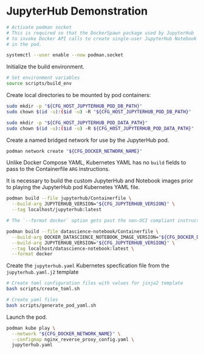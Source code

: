 # JupyterHub Demonstration

```bash
# Activate podman socket
# This is required so that the DockerSpawn package used by JupyterHub
# to invoke Docker API calls to create single-user JupyterHub Notebook instances
# in the pod.

systemctl --user enable --now podman.socket

```

Initialize the build environment.

```bash
# Set environment variables
source scripts/build_env
```

Create local directories to be mounted by pod containers:

```bash
sudo mkdir -p "${CFG_HOST_JUPYTERHUB_POD_DB_PATH}"
sudo chown $(id -u):($id -u) -R "${CFG_HOST_JUPYTERHUB_POD_DB_PATH}"

sudo mkdir -p "${CFG_HOST_JUPYTERHUB_POD_DATA_PATH}"
sudo chown $(id -u):($id -u) -R ${CFG_HOST_JUPYTERHUB_POD_DATA_PATH}"
```

Create a named bridged network for use by the JupyterHub pod.

```bash
podman network create "${CFG_DOCKER_NETWORK_NAME}"
```

Unlike Docker Compose YAML, Kubernetes YAML has no `build` fields to pass to the Containerfile `ARG` instructions.

It is necessary to build the custom JupyterHub and Notebook images prior to playing the JupyterHub pod Kubernetes YAML file.

```bash
podman build --file jupyterhub/Containerfile \
  --build-arg JUPYTERHUB_VERSION="${CFG_JUPYTERHUB_VERSION}" \
  --tag localhost/jupyterhub:latest

# The `--format docker` option gets past the non-OCI compliant instructions in the Jupyterlabs Dockerfile specs

podman build --file datascience-notebook/Containerfile \
  --build-arg DOCKER_DATASCIENCE_NOTEBOOK_IMAGE_VERSION="${CFG_DOCKER_DATASCIENCE_NOTEBOOK_IMAGE_VERSION}" \
  --build-arg JUPYTERHUB_VERSION="${CFG_JUPYTERHUB_VERSION}" \
  --tag localhost/datascience-notebook:latest \
  --format docker
```

Create the `jupyterhub.yaml` Kubernetes specfication file from the `jupyterhub.yaml.j2` template

```bash
# Create toml configuration files with values for jinja2 template
bash scripts/create_toml.sh

# Create yaml files
bash scripts/generate_pod_yaml.sh
```

Launch the pod.

```bash
podman kube play \
  --network "${CFG_DOCKER_NETWORK_NAME}" \
  --configmap nginx_reverse_proxy_config.yaml \
  jupyterhub.yaml
```
